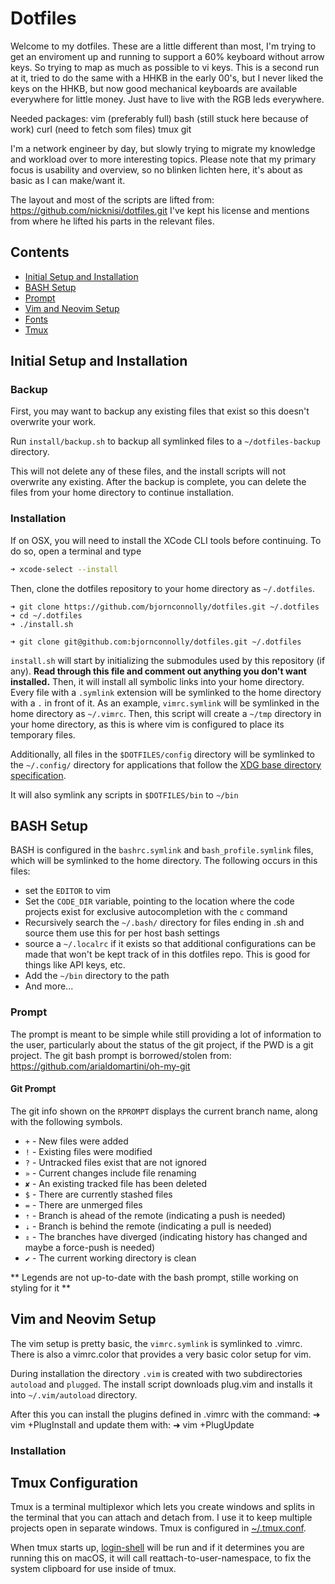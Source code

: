 # Dotfiles

Welcome to my dotfiles. These are a little different than most, I'm trying to get an enviroment up and running to
support a 60% keyboard without arrow keys. So trying to map as much as possible to vi keys. This is a second run at it,
tried to do the same with a HHKB in the early 00's, but I never liked the keys on the HHKB, but now good mechanical
keyboards are available everywhere for little money. Just have to live with the RGB leds everywhere.

Needed packages:
vim (preferably full)
bash (still stuck here because of work)
curl (need to fetch som files)
tmux
git

I'm a network engineer by day, but slowly trying to migrate my knowledge and workload over to more interesting topics.
Please note that my primary focus is usability and overview, so no blinken lichten here, it's about as basic as I can
make/want it.

The layout and most of the scripts are lifted from:
https://github.com/nicknisi/dotfiles.git
I've kept his license and mentions from where he lifted his parts in the relevant files.

## Contents

+ [Initial Setup and Installation](#initial-setup-and-installation)
+ [BASH Setup](#bash-setup)
+ [Prompt](#prompt)
+ [Vim and Neovim Setup](#vim-and-neovim-setup)
+ [Fonts](#fonts)
+ [Tmux](#tmux-configuration)

## Initial Setup and Installation

### Backup

First, you may want to backup any existing files that exist so this doesn't overwrite your work.

Run `install/backup.sh` to backup all symlinked files to a `~/dotfiles-backup` directory.

This will not delete any of these files, and the install scripts will not overwrite any existing. After the backup
is complete, you can delete the files from your home directory to continue installation.

### Installation

If on OSX, you will need to install the XCode CLI tools before continuing. To do so, open a terminal and type

```bash
➜ xcode-select --install
```

Then, clone the dotfiles repository to your home directory as `~/.dotfiles`. 

```https
➜ git clone https://github.com/bjornconnolly/dotfiles.git ~/.dotfiles
➜ cd ~/.dotfiles
➜ ./install.sh
```

```ssh
➜ git clone git@github.com:bjornconnolly/dotfiles.git ~/.dotfiles
```

`install.sh` will start by initializing the submodules used by this repository (if any). **Read through this file and
comment out anything you don't want installed.** Then, it will install all symbolic links into your home directory. 
Every file with a `.symlink` extension will be symlinked to the home directory with a `.` in front of it. As an example,
`vimrc.symlink` will be symlinked in the home directory as `~/.vimrc`. Then, this script will create a `~/tmp` directory
in your home directory, as this is where vim is configured to place its temporary files. 

Additionally, all files in the `$DOTFILES/config` directory will be symlinked to the `~/.config/` directory for applications 
that follow the [XDG base directory specification](http://standards.freedesktop.org/basedir-spec/basedir-spec-latest.html).

It will also symlink any scripts in `$DOTFILES/bin` to `~/bin`

## BASH Setup

BASH is configured in the `bashrc.symlink` and `bash_profile.symlink` files, which will be symlinked to the home directory. 
The following occurs in this files:

* set the `EDITOR` to vim
* Set the `CODE_DIR` variable, pointing to the location where the code projects exist for exclusive autocompletion with the `c` command
* Recursively search the `~/.bash/` directory for files ending in .sh and source them use this for per host bash settings
* source a `~/.localrc` if it exists so that additional configurations can be made that won't be kept track of in this dotfiles repo. This is good for things like API keys, etc.
* Add the `~/bin` directory to the path
* And more...

### Prompt

The prompt is meant to be simple while still providing a lot of information to the user, particularly about the status of the 
git project, if the PWD is a git project. The git bash prompt is borrowed/stolen from:
https://github.com/arialdomartini/oh-my-git

#### Git Prompt

The git info shown on the `RPROMPT` displays the current branch name, along with the following symbols.

-  `+` - New files were added
-  `!` - Existing files were modified
-  `?` - Untracked files exist that are not ignored
-  `»` - Current changes include file renaming
-  `✘` - An existing tracked file has been deleted
-  `$` - There are currently stashed files
-  `=` - There are unmerged files
-  `⇡` - Branch is ahead of the remote (indicating a push is needed)
-  `⇣` - Branch is behind the remote (indicating a pull is needed)
-  `⇕` - The branches have diverged (indicating history has changed and maybe a force-push is needed)
-  `✔` - The current working directory is clean

** Legends are not up-to-date with the bash prompt, stille working on styling for it **

## Vim and Neovim Setup

The vim setup is pretty basic, the `vimrc.symlink` is symlinked to .vimrc. There is also a vimrc.color that provides a
very basic color setup for vim.

During installation the directory `.vim` is created with two subdirectories `autoload` and `plugged`. The install
script downloads plug.vim and installs it into `~/.vim/autoload` directory. 

After this you can install the plugins defined in .vimrc with the command:
➜ vim +PlugInstall
and update them with:
➜ vim +PlugUpdate

### Installation


## Tmux Configuration

Tmux is a terminal multiplexor which lets you create windows and splits in the terminal that you can attach 
and detach from. I use it to keep multiple projects open in separate windows. Tmux is configured in 
[~/.tmux.conf](tmux/tmux.conf.symlink).

When tmux starts up, [login-shell](bin/login-shell) will be run and if it determines you are running this on macOS, 
it will call reattach-to-user-namespace, to fix the system clipboard for use inside of tmux.
